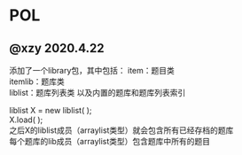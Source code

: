# POL

## @xzy 2020.4.22
添加了一个library包，其中包括：
item：题目类  
itemlib：题库类   
liblist：题库列表类
以及内置的题库和题库列表索引

liblist X = new liblist( );  
X.load( );  
之后X的liblist成员（arraylist类型）就会包含所有已经存档的题库  
每个题库的lib成员（arraylist类型）包含题库中所有的题目  



